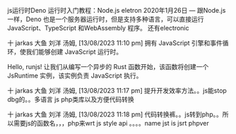 js运行时Deno 运行时入门教程：Node.js   eletron
2020年1月26日 — 跟Node.js 一样，Deno 也是一个服务器运行时，但是支持多种语言，可以直接运行JavaScript、TypeScript 和WebAssembly 程序。
还有electronic

十 jarkas 大鱼 刘洋 汤姆, [13/08/2023 11:10 pm]
拥有 JavaScript 引擎和事件循环，使我们能够创建 JavaScript 运行时。

Hello, runjs!
让我们从编写一个异步的 Rust 函数开始，该函数将创建一个 JsRuntime 实例，该实例负责 JavaScript 执行。

十 jarkas 大鱼 刘洋 汤姆, [13/08/2023 11:17 pm]
提升开发效率方法。。js能stop dbg的。。多语言 js php类库以及方便代码转换

十 jarkas 大鱼 刘洋 汤姆, [13/08/2023 11:18 pm]
代码转换裤。。js转到php。。所以需要js的函数名，，，php来wrt js style api
。。。。name jst is  jsrt   phpver








